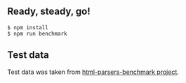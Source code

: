Ready, steady, go!
------------------
```
$ npm install
$ npm run benchmark
```

Test data
---------
Test data was taken from [html-parsers-benchmark project](https://github.com/seriyps/html-parsers-benchmark).
